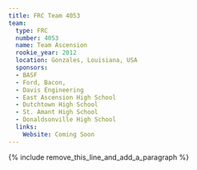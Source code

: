 ```yaml
---
title: FRC Team 4053
team:
  type: FRC
  number: 4053
  name: Team Ascension
  rookie_year: 2012
  location: Gonzales, Louisiana, USA
  sponsors:
  - BASF
  - Ford, Bacon,
  - Davis Engineering
  - East Ascension High School
  - Dutchtown High School
  - St. Amant High School
  - Donaldsonville High School
  links:
    Website: Coming Soon
---
```


{% include remove_this_line_and_add_a_paragraph %}